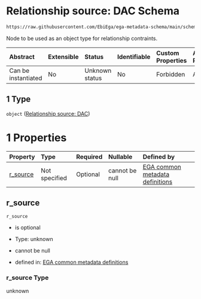 # Relationship source: DAC Schema

```txt
https://raw.githubusercontent.com/EbiEga/ega-metadata-schema/main/schemas/EGA.policy.json#/properties/policy_relationships/items/allOf/1/anyOf/0/allOf/1/anyOf/1
```

Node to be used as an object type for relationship contraints.

| Abstract            | Extensible | Status         | Identifiable | Custom Properties | Additional Properties | Access Restrictions | Defined In                                                                   |
| :------------------ | :--------- | :------------- | :----------- | :---------------- | :-------------------- | :------------------ | :--------------------------------------------------------------------------- |
| Can be instantiated | No         | Unknown status | No           | Forbidden         | Allowed               | none                | [EGA.policy.json\*](../../../schemas/EGA.policy.json "open original schema") |

## 1 Type

`object` ([Relationship source: DAC](ega-12-definitions-relationship-source-dac.md))

# 1 Properties

| Property               | Type          | Required | Nullable       | Defined by                                                                                                                                                                                                                                                 |
| :--------------------- | :------------ | :------- | :------------- | :--------------------------------------------------------------------------------------------------------------------------------------------------------------------------------------------------------------------------------------------------------- |
| [r\_source](#r_source) | Not specified | Optional | cannot be null | [EGA common metadata definitions](ega-12-definitions-relationship-source-dac-properties-r_source.md "https://raw.githubusercontent.com/EbiEga/ega-metadata-schema/main/schemas/EGA.common-definitions.json#/definitions/r-source-DAC/properties/r_source") |

## r\_source



`r_source`

*   is optional

*   Type: unknown

*   cannot be null

*   defined in: [EGA common metadata definitions](ega-12-definitions-relationship-source-dac-properties-r_source.md "https://raw.githubusercontent.com/EbiEga/ega-metadata-schema/main/schemas/EGA.common-definitions.json#/definitions/r-source-DAC/properties/r_source")

### r\_source Type

unknown
